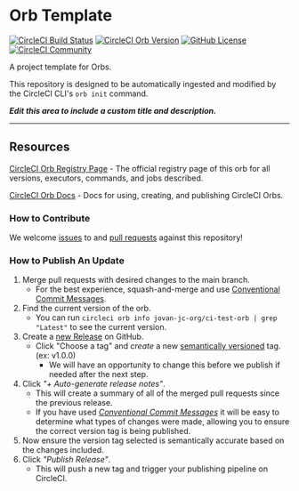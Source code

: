 # Orb Template


[![CircleCI Build Status](https://circleci.com/gh/jovan-jc-org/test-orb-jovan.svg?style=shield "CircleCI Build Status")](https://circleci.com/gh/jovan-jc-org/test-orb-jovan) [![CircleCI Orb Version](https://badges.circleci.com/orbs/jovan-jc-org/ci-test-orb.svg)](https://circleci.com/orbs/registry/orb/jovan-jc-org/ci-test-orb) [![GitHub License](https://img.shields.io/badge/license-MIT-lightgrey.svg)](https://raw.githubusercontent.com/jovan-jc-org/test-orb-jovan/master/LICENSE) [![CircleCI Community](https://img.shields.io/badge/community-CircleCI%20Discuss-343434.svg)](https://discuss.circleci.com/c/ecosystem/orbs)



A project template for Orbs.

This repository is designed to be automatically ingested and modified by the CircleCI CLI's `orb init` command.

_**Edit this area to include a custom title and description.**_

---

## Resources

[CircleCI Orb Registry Page](https://circleci.com/orbs/registry/orb/jovan-jc-org/ci-test-orb) - The official registry page of this orb for all versions, executors, commands, and jobs described.

[CircleCI Orb Docs](https://circleci.com/docs/2.0/orb-intro/#section=configuration) - Docs for using, creating, and publishing CircleCI Orbs.

### How to Contribute

We welcome [issues](https://github.com/jovan-jc-org/test-orb-jovan/issues) to and [pull requests](https://github.com/jovan-jc-org/test-orb-jovan/pulls) against this repository!

### How to Publish An Update
1. Merge pull requests with desired changes to the main branch.
    - For the best experience, squash-and-merge and use [Conventional Commit Messages](https://conventionalcommits.org/).
2. Find the current version of the orb.
    - You can run `circleci orb info jovan-jc-org/ci-test-orb | grep "Latest"` to see the current version.
3. Create a [new Release](https://github.com/jovan-jc-org/test-orb-jovan/releases/new) on GitHub.
    - Click "Choose a tag" and _create_ a new [semantically versioned](http://semver.org/) tag. (ex: v1.0.0)
      - We will have an opportunity to change this before we publish if needed after the next step.
4.  Click _"+ Auto-generate release notes"_.
    - This will create a summary of all of the merged pull requests since the previous release.
    - If you have used _[Conventional Commit Messages](https://conventionalcommits.org/)_ it will be easy to determine what types of changes were made, allowing you to ensure the correct version tag is being published.
5. Now ensure the version tag selected is semantically accurate based on the changes included.
6. Click _"Publish Release"_.
    - This will push a new tag and trigger your publishing pipeline on CircleCI.